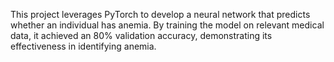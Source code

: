 This project leverages PyTorch to develop a neural network that predicts whether an individual has anemia. By training the model on relevant medical data, it achieved an 80% validation accuracy, demonstrating its effectiveness in identifying anemia. 

